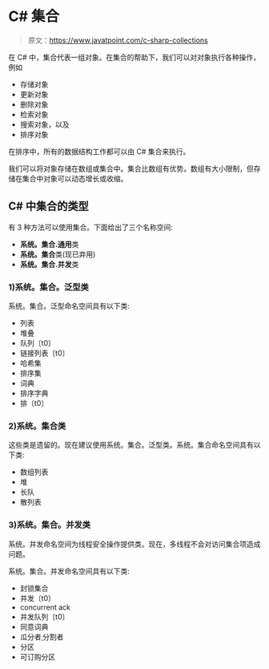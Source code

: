 # C# 集合

> 原文：<https://www.javatpoint.com/c-sharp-collections>

在 C# 中，集合代表一组对象。在集合的帮助下，我们可以对对象执行各种操作，例如

*   存储对象
*   更新对象
*   删除对象
*   检索对象
*   搜索对象，以及
*   排序对象

在排序中，所有的数据结构工作都可以由 C# 集合来执行。

我们可以将对象存储在数组或集合中。集合比数组有优势。数组有大小限制，但存储在集合中对象可以动态增长或收缩。

## C# 中集合的类型

有 3 种方法可以使用集合。下面给出了三个名称空间:

*   **系统。集合.通用**类
*   **系统。集合**类(现已弃用)
*   **系统。集合.并发**类

### 1)系统。集合。泛型类

系统。集合。泛型命名空间具有以下类:

*   列表
*   堆叠
*   队列〔t0〕
*   链接列表〔t0〕
*   哈希集
*   排序集
*   词典
*   排序字典
*   排〔t0〕

### 2)系统。集合类

这些类是遗留的。现在建议使用系统。集合。泛型类。系统。集合命名空间具有以下类:

*   数组列表
*   堆
*   长队
*   散列表

### 3)系统。集合。并发类

系统。并发命名空间为线程安全操作提供类。现在，多线程不会对访问集合项造成问题。

系统。集合。并发命名空间具有以下类:

*   封锁集合
*   并发〔t0〕
*   concurrent ack
*   并发队列〔t0〕
*   同意词典
*   瓜分者ˌ分割者
*   分区
*   可订购分区